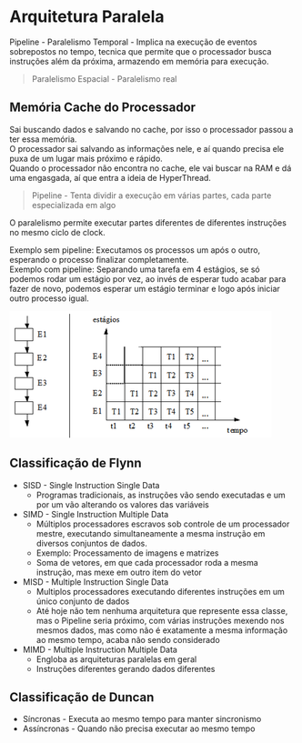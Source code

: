# Arquitetura Paralela
Pipeline - Paralelismo Temporal - Implica na execução de eventos sobrepostos no tempo, tecnica que permite que o processador busca instruções além da próxima, armazendo em memória para execução.  
> Paralelismo Espacial - Paralelismo real
## Memória Cache do Processador
Sai buscando dados e salvando no cache, por isso o processador passou a ter essa memória.  
O processador sai salvando as informações nele, e aí quando precisa ele puxa de um lugar mais próximo e rápido.  
Quando o processador não encontra no cache, ele vai buscar na RAM e dá uma engasgada, aí que entra a ideia de HyperThread.  

> Pipeline - Tenta dividir a execução em várias partes, cada parte especializada em algo

O paralelismo permite executar partes diferentes de diferentes instruções no mesmo ciclo de clock.  

Exemplo sem pipeline: Executamos os processos um após o outro, esperando o processo finalizar completamente.  
Exemplo com pipeline: Separando uma tarefa em 4 estágios, se só podemos rodar um estágio por vez, ao invés de esperar tudo acabar para fazer de novo, podemos esperar um estágio terminar e logo após iniciar outro processo igual.  

![](./img/img_pipeline.png)

## Classificação de Flynn
* SISD - Single Instruction Single Data
    * Programas tradicionais, as instruções vão sendo executadas e um por um vão alterando os valores das variáveis
* SIMD - Single Instruction Multiple Data
    * Múltiplos processadores escravos sob controle de um processador mestre, executando simultaneamente a mesma instrução em diversos conjuntos de dados.
    * Exemplo: Processamento de imagens e matrizes
    * Soma de vetores, em que cada processador roda a mesma instrução, mas mexe em outro item do vetor
* MISD - Multiple Instruction Single Data
    * Multiplos processadores executando diferentes instruções em um único conjunto de dados
    * Até hoje não tem nenhuma arquitetura que represente essa classe, mas o Pipeline seria próximo, com várias instruções mexendo nos mesmos dados, mas como não é exatamente a mesma informação ao mesmo tempo, acaba não sendo considerado
* MIMD - Multiple Instruction Multiple Data
    * Engloba as arquiteturas paralelas em geral
    * Instruções diferentes gerando dados diferentes

## Classificação de Duncan
* Síncronas - Executa ao mesmo tempo para manter sincronismo
* Assíncronas - Quando não precisa executar ao mesmo tempo